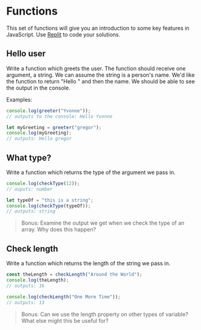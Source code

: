 # Functions

This set of functions will give you an introduction to some key features in JavaScript. Use [Replit](https://replit.com) to code your solutions.

## Hello user

Write a function which greets the user. The function should receive one argument, a string. We can assume the string is a person's name. We'd like the function to return "Hello " and then the name. We should be able to see the output in the console.

Examples:

```js
console.log(greeter("Yvonne"));
// outputs to the console: Hello Yvonne

let myGreeting = greeter("gregor");
console.log(myGreeting);
// outputs: Hello gregor
```

## What type?

Write a function which returns the type of the argument we pass in.

```js
console.log(checkType(12));
// ouputs: number

let typeOf = "this is a string";
console.log(checkType(typeOf));
// outputs: string
```

> Bonus: Examine the output we get when we check the type of an array. Why does this happen?

## Check length

Write a function which returns the length of the string we pass in.

```js
const theLength = checkLength("Around the World");
console.log(theLength);
// outputs: 16

console.log(checkLength("One More Time"));
// outputs: 13
```

> Bonus: Can we use the length property on other types of variable? What else might this be useful for?

